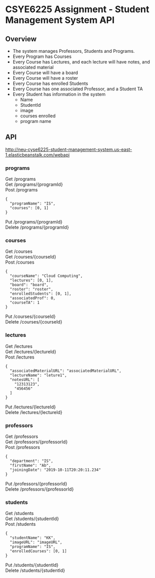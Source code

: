 # CSYE6225 Assignment - Student Management System API

## Overview
  - The system manages Professors, Students and Programs.
  - Every Program has Courses
  - Every Course has Lectures, and each lecture will have notes, and associated material
  - Every Course will have a board
  - Every Course will have a roster
  - Every Course has enrolled Students
  - Every Course has one associated Professor, and a Student TA
  - Every Student has information in the system
       - Name        
       - StudentId
       - image     
       - courses enrolled
       - program name

## API
http://neu-cyse6225-student-management-system.us-east-1.elasticbeanstalk.com/webapi

  ### programs  
  Get /programs  
  Get /programs/{programId}  
  Post /programs  
  ```
  {
    "programName": "IS",
    "courses": [0, 1]
  }
  ```
  Put /programs/{programId}  
  Delete /programs/{programId}  

  ### courses  
  Get /courses  
  Get /courses/{courseId}  
  Post /courses  
  ```
  {
    "courseName": "Cloud Computing",
    "lectures": [0, 1],
    "board": "board",
    "roster": "roster",
    "enrolledStudents": [0, 1],
    "associatedProf": 0,
    "courseTA": 1  
  }
  ```
  Put /courses/{courseId}  
  Delete /courses/{courseId}  

  ### lectures
  Get /lectures  
  Get /lectures/{lectureId}  
  Post /lectures
  ```
  {
    "associatedMaterialURL": "associatedMaterialURL",
    "lectureName": "leture1",
    "notesURL": [
      "12313123",
      "456456"
    ]
  }
  ```  
  Put /lectures/{lectureId}  
  Delete /lectures/{lectureId}  

  ### professors
  Get /professors  
  Get /professors/{professorId}  
  Post /professors  
  ```
  {
    "department": "IS",
    "firstName": "Ab",
    "joiningDate": "2019-10-11T20:20:11.234"
  }
  ```
  Put /professors/{professorId}  
  Delete /professors/{professorId}  

  ### students
  Get /students  
  Get /students/{studentId}  
  Post /students  
  ```
  {
    "studentName": "KK",
    "imageURL": "imageURL",
    "programName": "IS",
    "enrolledCourses": [0, 1]
  }
  ```
  Put /students/{studentId}  
  Delete /students/{studentId}  
